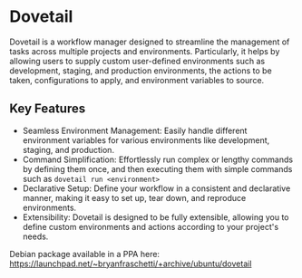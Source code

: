# Dovetail

Dovetail is a workflow manager designed to streamline the management of tasks across multiple projects and environments. Particularly, it helps by allowing users to supply custom user-defined environments such as development, staging, and production environments, the actions to be taken, configurations to apply, and environment variables to source.

## Key Features
- Seamless Environment Management: Easily handle different environment variables for various environments like development, staging, and production.
- Command Simplification: Effortlessly run complex or lengthy commands by defining them once, and then executing them with simple commands such as `dovetail run <environment>`
- Declarative Setup: Define your workflow in a consistent and declarative manner, making it easy to set up, tear down, and reproduce environments.
- Extensibility: Dovetail is designed to be fully extensible, allowing you to define custom environments and actions according to your project's needs.

Debian package available in a PPA here: https://launchpad.net/~bryanfraschetti/+archive/ubuntu/dovetail

